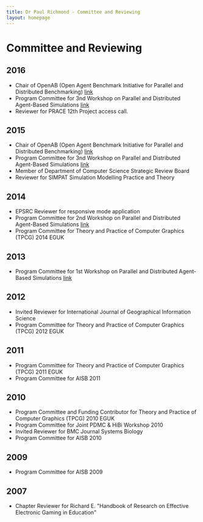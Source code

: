 ```yaml
---
title: Dr Paul Richmond - Committee and Reviewing
layout: homepage
---
```


# Committee and Reviewing
## 2016

* Chair of OpenAB (Open Agent Benchmark Initiative for Parallel and Distributed Benchmarking) [link](http://www.openab.org/)
* Program Committee for 3nd Workshop on Parallel and Distributed Agent-Based Simulations [link](http://www.padabs.org/)
* Reviewer for PRACE 12th Project access call.

## 2015

* Chair of OpenAB (Open Agent Benchmark Initiative for Parallel and Distributed Benchmarking) [link](http://www.openab.org/)
* Program Committee for 3nd Workshop on Parallel and Distributed Agent-Based Simulations [link](http://www.padabs.org/)
* Member of Department of Computer Science Strategic Review Board
* Reviewer for SIMPAT Simulation Modelling Practice and Theory



## 2014

* EPSRC Reviewer for responsive mode application
* Program Committee for 2nd Workshop on Parallel and Distributed Agent-Based Simulations [link](http://www.padabs.org/)
* Program Committee for Theory and Practice of Computer Graphics (TPCG) 2014 EGUK

## 2013

* Program Committee for 1st Workshop on Parallel and Distributed Agent-Based Simulations [link](http://www.padabs.org/)

## 2012

* Invited Reviewer for International Journal of Geographical Information Science
* Program Committee for Theory and Practice of Computer Graphics (TPCG) 2012 EGUK

## 2011

* Program Committee for Theory and Practice of Computer Graphics (TPCG) 2011 EGUK
* Program Committee for AISB 2011

## 2010

* Program Committee and Funding Contributor for Theory and Practice of Computer Graphics (TPCG) 2010 EGUK
* Program Committee for Joint PDMC & HiBi Workshop 2010
* Invited Reviewer for BMC Journal Systems Biology
* Program Committee for AISB 2010

## 2009

* Program Committee for AISB 2009

## 2007

* Chapter Reviewer for Richard E. "Handbook of Research on Effective Electronic Gaming in Education" 
